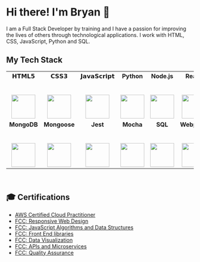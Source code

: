 # Hi there! I'm Bryan :wave:

I am a Full Stack Developer by training and I have a passion for improving the lives of others through technological applications. I work with HTML, CSS, JavaScript, Python and SQL.

## My Tech Stack

<table style='border:none'>
  <tbody>
    <tr valign="top">
      <td width="12%" align="center">
        <span>𝗛𝗧𝗠𝗟𝟱</span><br><br><br>
        <img height="64px" src="https://cdn.svgporn.com/logos/html-5.svg">
      </td>
      <td width="12%" align="center">
        <span>𝗖𝗦𝗦𝟯</span><br><br><br>
        <img height="64px" src="https://cdn.svgporn.com/logos/css-3.svg">
      </td>
      <td width="12%" align="center">
        <span>𝗝𝗮𝘃𝗮𝗦𝗰𝗿𝗶𝗽𝘁</span><br><br><br>
        <img height="64px" src="https://cdn.svgporn.com/logos/javascript.svg">
      </td>
      <td width="12%" align="center">
        <span><b>Python</b></span><br><br><br>
        <img height="64px" src="https://cdn.svgporn.com/logos/python.svg">
      </td>
      <td width="12%" align="center">
          <span><b>Node.js</b></span><br><br><br>
          <img height="64px" src="https://cdn.svgporn.com/logos/nodejs-icon.svg">
      </td>
      <td width="12%" align="center">
          <span><b>React</b></span><br><br><br>
          <img height="64px" src="https://cdn.svgporn.com/logos/react.svg">
      </td>
      <td width="12%" align="center">
          <span><b>Redux</b></span><br><br><br>
          <img height="64px" src="https://cdn.svgporn.com/logos/redux.svg">
      </td>
      <td width="12%" align="center">
          <span><b>Express</b></span><br><br><br>
          <img height="64px" src="https://cdn.svgporn.com/logos/express.svg">
      </td>
    </tr>
    <tr valign="top">
        <td width="12%" align="center">
            <span><b>MongoDB</b></span><br><br><br>
            <img height="64px" src="https://cdn.svgporn.com/logos/mongodb.svg">
        </td>
        <td width="12%" align="center">
            <span><b>Mongoose</b></span><br><br><br>
            <img height="64px" src="https://cdn.freebiesupply.com/logos/large/2x/mongoose-1-logo-png-transparent.png">
        </td>
        <td width="12%" align="center">
            <span><b>Jest</b></span><br><br><br>
            <img height="64px" src="https://cdn.svgporn.com/logos/jest.svg">
        </td>
        <td width="12%" align="center">
            <span><b>Mocha</b></span><br><br><br>
            <img height="64px" src="https://cdn.svgporn.com/logos/mocha.svg">
        </td>
        <td width="12%" align="center">
            <span><b>SQL</b></span><br><br><br>
            <img height="64px" src="https://cdn.svgporn.com/logos/mysql.svg">
        </td>
        <td width="12%" align="center">
            <span><b>Webpack</b></span><br><br><br>
            <img height="64px" src="https://cdn.svgporn.com/logos/webpack.svg">
        </td>
        <td width="12%" align="center">
            <span><b>Git</b></span><br><br><br>
            <img height="64px" src="https://cdn.svgporn.com/logos/git-icon.svg">
        </td>
        <td width="12%" align="center">
            <span><b>Npm</b></span><br><br><br>
            <img height="64px" src="https://cdn.svgporn.com/logos/npm.svg">
        </td>
    </tr>
  </tbody>
</table>

<br>

## **:mortar_board: Certifications**
- [AWS Certified Cloud Practitioner](https://www.youracclaim.com/badges/11032191-e95c-4e48-ac06-9ad6c8f58092)
- [FCC: Responsive Web Design](https://www.freecodecamp.org/certification/wongb/responsive-web-design)
- [FCC: JavaScript Algorithms and Data Structures](https://www.freecodecamp.org/certification/wongb/javascript-algorithms-and-data-structures)
- [FCC: Front End libraries](https://www.freecodecamp.org/certification/wongb/front-end-libraries)
- [FCC: Data Visualization](https://www.freecodecamp.org/certification/wongb/data-visualization)
- [FCC: APIs and Microservices](https://www.freecodecamp.org/certification/wongb/apis-and-microservices)
- [FCC: Quality Assurance](https://www.freecodecamp.org/certification/wongb/quality-assurance-v7)

<br><br>